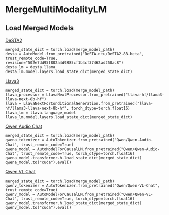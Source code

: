 # MergeMultiModalityLM

## Load Merged Models 
[DeSTA2](https://huggingface.co/DeSTA-ntu/DeSTA2-8B-beta)
```
merged_state_dict = torch.load(merge_model_path)
desta = AutoModel.from_pretrained("DeSTA-ntu/DeSTA2-8B-beta", trust_remote_code=True, revision="502e7dd95f802a4d9885cf1b4cf37462ad250ac8")
desta_lm = desta.llama
desta_lm.model.layers.load_state_dict(merged_state_dict)
```
[Llava3](https://huggingface.co/llava-hf/llama3-llava-next-8b-hf)
```
merged_state_dict = torch.load(merge_model_path)
llava_processor = LlavaNextProcessor.from_pretrained("llava-hf/llama3-llava-next-8b-hf")
llava = LlavaNextForConditionalGeneration.from_pretrained("llava-hf/llama3-llava-next-8b-hf", torch_dtype=torch.float16)
llava_lm = llava.language_model
llava_lm.model.layers.load_state_dict(merged_state_dict)
```
[Qwen Audio Chat](https://huggingface.co/Qwen/Qwen-Audio-Chat)
```
merged_state_dict = torch.load(merge_model_path)
qwena_tokenizer = AutoTokenizer.from_pretrained("Qwen/Qwen-Audio-Chat", trust_remote_code=True)
qwena_model = AutoModelForCausalLM.from_pretrained("Qwen/Qwen-Audio-Chat", trust_remote_code=True, torch_dtype=torch.float16)
qwena_model.transformer.h.load_state_dict(merged_state_dict)
qwena_model.to("cuda").eval()
```
[Qwen VL Chat](https://huggingface.co/Qwen/Qwen-VL-Chat)
```
merged_state_dict = torch.load(merge_model_path)
qwenv_tokenizer = AutoTokenizer.from_pretrained("Qwen/Qwen-VL-Chat", trust_remote_code=True)
qwenv_model = AutoModelForCausalLM.from_pretrained("Qwen/Qwen-VL-Chat", trust_remote_code=True, torch_dtype=torch.float16)
qwenv_model.transformer.h.load_state_dict(merged_state_dict)
qwenv_model.to("cuda").eval()
```